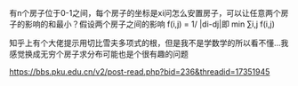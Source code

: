 
有n个房子位于0-1之间，每个房子的坐标是xi问怎么安置房子，可以让任意两个房子的影响的和最小？假设两个房子之间的影响 f(i,j) = 1/ |di-dj|即 min ∑i,j f(i,j)

知乎上有个大佬提示用切比雪夫多项式的根，但是我不是学数学的所以看不懂...我感觉换成无穷个房子求分布可能也是个很有趣的问题

https://bbs.pku.edu.cn/v2/post-read.php?bid=236&threadid=17351945